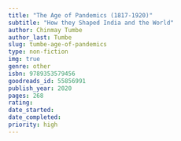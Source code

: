 ```yaml
---
title: "The Age of Pandemics (1817-1920)"
subtitle: "How they Shaped India and the World"
author: Chinmay Tumbe
author_last: Tumbe
slug: tumbe-age-of-pandemics
type: non-fiction
img: true
genre: other
isbn: 9789353579456
goodreads_id: 55856991
publish_year: 2020
pages: 268
rating: 
date_started:
date_completed:
priority: high
---
```

